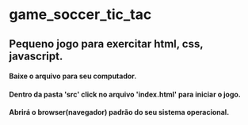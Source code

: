 # game_soccer_tic_tac
## Pequeno jogo para exercitar html, css, javascript.

#### Baixe o arquivo para seu computador.
#### Dentro da pasta 'src' click no arquivo 'index.html' para iniciar o jogo.
#### Abrirá o browser(navegador) padrão do seu sistema operacional.
